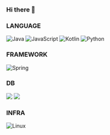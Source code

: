 ### Hi there 👋


### LANGUAGE

<img alt="Java" src="https://img.shields.io/badge/java-%23ED8B00.svg?style=for-the-badge&logo=java&logoColor=white"/> <img alt="JavaScript" src="https://img.shields.io/badge/javascript-%23323330.svg?style=for-the-badge&logo=javascript&logoColor=%23F7DF1E"/>
<img alt="Kotlin" src="https://img.shields.io/badge/kotlin-%23#7F52FF.svg?style=for-the-badge&logo=kotlin&logoColor=white"/>
<img alt="Python" src="https://img.shields.io/badge/Python-3776AB?style=for-the-badge&logo=Python&logoColor=white">

### FRAMEWORK

<img alt="Spring" src="https://img.shields.io/badge/spring-%236DB33F.svg?style=for-the-badge&logo=spring&logoColor=white"/>

### DB

<img src="https://img.shields.io/badge/oracle-F80000?style=for-the-badge&logo=oracle&logoColor=white"> <img src="https://img.shields.io/badge/mysql-4479A1?style=for-the-badge&logo=mysql&logoColor=white">

### INFRA

<img alt="Linux" src="https://img.shields.io/badge/Linux-FCC624?style=flat-square&logo=Linux&logoColor=white"/>


